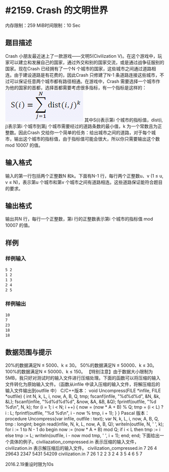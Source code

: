 # #2159. Crash 的文明世界

内存限制：259 MiB时间限制：10 Sec

## 题目描述

Crash 小朋友最近迷上了一款游戏&mdash;&mdash;文明5(Civilization V)。在这个游戏中，玩家可以建立和发展自己的国家，通过外交和别的国家交流，或是通过战争征服别的国家。现在Crash 已经拥有了一个N 个城市的国家，这些城市之间通过道路相连。由于建设道路是有花费的，因此Crash 只修建了N-1 条道路连接这些城市，不过可以保证任意两个城市都有路径相通。在游戏中，Crash 需要选择一个城市作为他的国家的首都，选择首都需要考虑很多指标，有一个指标是这样的： ![](images/2159.jpg) 其中S(i)表示第i 个城市的指标值，dist(i, j)表示第i 个城市到第j 个城市需要经过的道路条数的最小值，k 为一个常数且为正整数。因此Crash 交给你一个简单的任务：给出城市之间的道路，对于每个城市，输出这个城市的指标值，由于指标值可能会很大，所以你只需要输出这个数mod 10007 的值。

## 输入格式

输入的第一行包括两个正整数N 和k。下面有N-1 行，每行两个正整数u、v (1 &le; u, v &le; N)，表示第u 个城市和第v 个城市之间有道路相连。这些道路保证能符合题目的要求。

## 输出格式

输出共N 行，每行一个正整数，第i 行的正整数表示第i 个城市的指标值 mod 10007 的值。

## 样例

### 样例输入

    
    5 2
    1 2
    1 3
    2 4
    2 5
    

### 样例输出

    
    10
    7
    23
    18
    18
    

## 数据范围与提示

20%的数据满足N &le; 5000、k &le; 30。 50%的数据满足N &le; 50000、k &le; 30。 100%的数据满足N &le; 50000、k &le; 150。 【特别注意】由于数据大小限制为5MB，我只好对测试时的输入文件进行压缩处理。下面的函数可以将压缩的输入文件转化为原始输入文件。（函数从infile 中读入压缩的输入文件，将解压缩后的输入文件输出到outfile 中） C/C++版本： void Uncompress(FILE *infile, FILE *outfile) { int N, k, L, i, now, A, B, Q, tmp; fscanf(infile, "%d%d%d", &N, &k, &L); fscanf(infile, "%d%d%d%d", &now, &A, &B, &Q); fprintf(outfile, "%d %d\n", N, k); for (i = 1; i < N; i ++) { now = (now * A + B) % Q; tmp = (i < L) ? i : L; fprintf(outfile, "%d %d\n", i - now % tmp, i + 1); } } Pascal 版本： procedure Uncompress(var infile, outfile : text); var N, k, L, i, now, A, B, Q, tmp : longint; begin read(infile, N, k, L, now, A, B, Q); writeln(outfile, N, ' ', k); for i := 1 to N - 1 do begin now := (now * A + B) mod Q; if i < L then tmp := i else tmp := L; writeln(outfile, i - now mod tmp, ' ', i + 1); end; end; 下面给出一个具体的例子。civiliazation_compressed.in 表示压缩的输入文件， civilization.in 表示解压缩后的输入文件。 civilization_compressed.in 7 26 4 29643 2347 5431 54209 civilization.in 7 26 1 2 2 3 2 4 3 5 4 6 5 7

2016.2.19重设时限为10s
